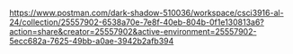 https://www.postman.com/dark-shadow-510036/workspace/csci3916-al-24/collection/25557902-6538a70e-7e8f-40eb-804b-0f1e130813a6?action=share&creator=25557902&active-environment=25557902-5ecc682a-7625-49bb-a0ae-3942b2afb394
